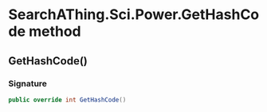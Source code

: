 # SearchAThing.Sci.Power.GetHashCode method
## GetHashCode()
### Signature
```csharp
public override int GetHashCode()
```
